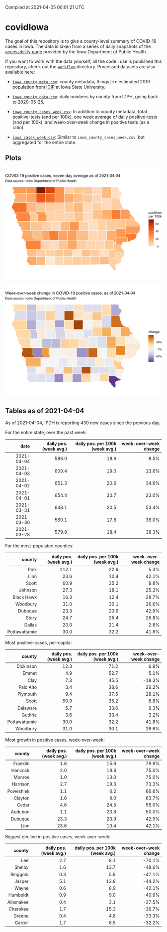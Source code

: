 Compiled at 2021-04-05 00:01:21 UTC

<!-- README.md is generated from README.Rmd. Please edit that file -->

# covidIowa

<!-- badges: start -->

<!-- badges: end -->

The goal of this repository is to give a county-level summary of
COVID-19 cases in Iowa. The data is taken from a series of daily
snapshots of the [accessibility
page](https://coronavirus.iowa.gov/pages/access) provided by the Iowa
Department of Public Health.

If you want to work with the data yourself, all the code I use is
published this repository, check out the [`workflow`](workflow)
directory. Processed datasets are also available here:

  - [`iowa_county_meta.csv`](https://raw.githubusercontent.com/ijlyttle/covidIowa/master/workflow/data/99-publish/iowa_county_meta.csv):
    county metadata, things like estimated 2019 population from
    [ICIP](https://www.icip.iastate.edu/tables/population/counties-estimates)
    at Iowa State University.

  - [`iowa_county_data.csv`](https://raw.githubusercontent.com/ijlyttle/covidIowa/master/workflow/data/99-publish/iowa_county_data.csv):
    daily numbers by county from IDPH, going back to 2020-05-25.

  - [`iowa_county_cases_week.csv`](https://raw.githubusercontent.com/ijlyttle/covidIowa/master/workflow/data/99-publish/iowa_county_data.csv):
    In addition to county metadata, total positive-tests (and per 100k),
    one week average of daily positive-tests (and per 100k), and
    week-over-week change in positive tests (as a ratio).

  - [`iowa_cases_week.csv`](https://raw.githubusercontent.com/ijlyttle/covidIowa/master/workflow/data/99-publish/iowa_cases_week.csv):
    Similar to `iowa_county_cases_week.csv`, but aggregated for the
    entire state.

## Plots

![](workflow/data/99-publish/iowa_cases.png)

![](workflow/data/99-publish/iowa_change.png)

## Tables as of 2021-04-04

As of 2021-04-04, IPDH is reporting 430 new cases since the previous
day.

For the entire state, over the past week:

|       date | daily pos. (week avg.) | daily pos. per 100k (week avg.) | week-over-week change |
| ---------: | ---------------------: | ------------------------------: | --------------------: |
| 2021-04-04 |                  586.0 |                            18.6 |                  8.5% |
| 2021-04-03 |                  600.4 |                            19.0 |                 13.6% |
| 2021-04-02 |                  651.3 |                            20.6 |                 34.6% |
| 2021-04-01 |                  654.4 |                            20.7 |                 23.0% |
| 2021-03-31 |                  648.1 |                            20.5 |                 53.4% |
| 2021-03-30 |                  560.1 |                            17.8 |                 36.0% |
| 2021-03-28 |                  579.9 |                            18.4 |                 38.3% |

For the most-populated counties:

|        county | daily pos. (week avg.) | daily pos. per 100k (week avg.) | week-over-week change |
| ------------: | ---------------------: | ------------------------------: | --------------------: |
|          Polk |                  112.1 |                            22.9 |                  5.3% |
|          Linn |                   23.6 |                            10.4 |                 42.1% |
|         Scott |                   60.9 |                            35.2 |                  8.8% |
|       Johnson |                   27.3 |                            18.1 |                 25.3% |
|    Black Hawk |                   16.3 |                            12.4 |                 28.7% |
|      Woodbury |                   31.0 |                            30.1 |                 26.6% |
|       Dubuque |                   23.3 |                            23.9 |                 42.9% |
|         Story |                   24.7 |                            25.4 |                 26.8% |
|        Dallas |                   20.0 |                            21.4 |                  2.8% |
| Pottawattamie |                   30.0 |                            32.2 |                 41.8% |

Most positive-cases, per-capita:

|        county | daily pos. (week avg.) | daily pos. per 100k (week avg.) | week-over-week change |
| ------------: | ---------------------: | ------------------------------: | --------------------: |
|     Dickinson |                   12.3 |                            71.2 |                  6.9% |
|         Emmet |                    4.9 |                            52.7 |                  5.1% |
|          Clay |                    7.3 |                            45.5 |               \-18.3% |
|     Palo Alto |                    3.4 |                            38.6 |                 29.2% |
|      Plymouth |                    9.4 |                            37.5 |                 28.1% |
|         Scott |                   60.9 |                            35.2 |                  8.8% |
|      Delaware |                    5.7 |                            33.6 |                  9.3% |
|       Guthrie |                    3.6 |                            33.4 |                  3.2% |
| Pottawattamie |                   30.0 |                            32.2 |                 41.8% |
|      Woodbury |                   31.0 |                            30.1 |                 26.6% |

Most growth in positive cases, week-over-week:

|    county | daily pos. (week avg.) | daily pos. per 100k (week avg.) | week-over-week change |
| --------: | ---------------------: | ------------------------------: | --------------------: |
|  Franklin |                    1.6 |                            15.6 |                 79.9% |
|   Hancock |                    2.0 |                            18.8 |                 75.0% |
|    Monroe |                    1.0 |                            13.0 |                 75.0% |
|  Harrison |                    2.7 |                            19.3 |                 73.3% |
| Poweshiek |                    1.1 |                             6.2 |                 66.6% |
|   Clayton |                    1.6 |                             9.0 |                 63.7% |
|     Cedar |                    4.6 |                            24.5 |                 56.0% |
|   Audubon |                    1.1 |                            20.8 |                 50.0% |
|   Dubuque |                   23.3 |                            23.9 |                 42.9% |
|      Linn |                   23.6 |                            10.4 |                 42.1% |

Biggest decline in positive cases, week-over-week:

|    county | daily pos. (week avg.) | daily pos. per 100k (week avg.) | week-over-week change |
| --------: | ---------------------: | ------------------------------: | --------------------: |
|       Lee |                    2.7 |                             8.1 |               \-70.1% |
|    Shelby |                    1.6 |                            13.7 |               \-48.6% |
|  Ringgold |                    0.3 |                             5.8 |               \-47.1% |
|    Jasper |                    5.1 |                            13.8 |               \-44.2% |
|     Wayne |                    0.6 |                             8.9 |               \-42.1% |
|  Humboldt |                    0.9 |                             9.0 |               \-40.9% |
| Allamakee |                    0.4 |                             3.1 |               \-37.5% |
|  Cherokee |                    1.7 |                            15.3 |               \-36.7% |
|    Greene |                    0.4 |                             4.8 |               \-33.3% |
|   Carroll |                    1.7 |                             8.5 |               \-32.2% |
